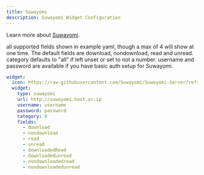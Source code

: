 ```yaml
---
title: Suwayomi
description: Suwayomi Widget Configuration
---
```


Learn more about [Suwayomi](https://github.com/Suwayomi/Suwayomi-Server).

all supported fields shown in example yaml, though a max of 4 will show at one time.
The default fields are download, nondownload, read and unread.
category defaults to "all" if left unset or set to not a number.
username and password are available if you have basic auth setup for Suwayomi.

```yaml
widget:
  icon: https://raw.githubusercontent.com/Suwayomi/Suwayomi-Server/refs/heads/master/server/src/main/resources/icon/faviconlogo-128.png
  widget:
    type: suwayomi
    url: http://suwayomi.host.or.ip
    username: username
    password: password
    category: 0
    fields:
      - download
      - nondownload
      - read
      - unread
      - downloadedRead
      - downloadedunread
      - nondownloadedread
      - nondownloadedunread
```
